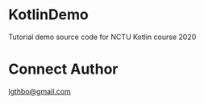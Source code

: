 # KotlinDemo
Tutorial demo source code for NCTU Kotlin course 2020

# Connect Author
lgthbo@gmail.com
